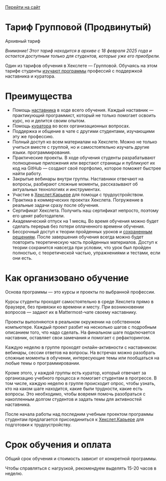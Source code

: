 [Перейти на сайт](https://ru.hexlet.io)

# Тариф Групповой (Продвинутый)

Архивный тариф

*Внимание! Этот тариф находится в архиве с 18 февраля 2025 года и остается доступным только для студентов, которые уже его приобрели.*

Один из тарифов обучения в Хекслете — Групповой. Обучаясь на этом тарифе студенты [изучают программы](https://ru.hexlet.io/courses) профессий с поддержкой наставника и куратора.

# Преимущества

* Помощь [наставника](https://help.hexlet.io/article/20511) в ходе всего обучения. Каждый наставник — практикующий программист, который не только помогает освоить курс, но и делится своим опытом.
* Помощь [куратора](https://help.hexlet.io/article/20512) во всех организационных вопросах.
* Поддержка и общение в чате с другими студентами, изучающими эту же профессию.
* Полный доступ ко всем материалам на Хекслете. Можно не только учиться вместе с группой, но и самостоятельно изучать другие языки. программирования.
* Практические проекты. В ходе обучения студенты разрабатывают полноценные приложения или верстают страницы и публикуют их код на GitHub — создают своё портфолио, которое поможет быстрее найти работу.
* Закрытые вебинары внутри группы. Наставники отвечают на вопросы, разбирают сложные моменты, рассказывают об актуальных технологиях и инструментах.
* Участие в [Хекслет.Карьере](https://help.hexlet.io/article/20570) для помощи с трудоустройством.
* Практика в коммерческих проектах Хекслета. Погружение в реальные задачи сразу после обучения.
* Сертификат Хекслета. Получить наш сертификат непросто, поэтому его ценят работодатели.
* Академический отпуск на 1 месяц. Во время обучения можно будет сделать перерыв без потери оплаченного времени обучения.
* Бессрочный доступ к теории пройденных уроков и [сохраненным решениям](https://help.hexlet.io/article/20538). После завершения обучения всегда можно будет повторить теоретическую часть пройденных материалов. Доступ к теории сохранится навсегда при условии, что урок был пройден полностью, с теоретической частью, упражнениями и тестами, если они есть.

# Как организовано обучение

Основа программы — это курсы и проекты по выбранной профессии.

Курсы студенты проходят самостоятельно в среде Хекслета прямо в браузере, без привязки ко времени и месту. При возникновении вопросов — задают их в Mattermost-чате своему наставнику.

Проекты выполняются в реальном окружении на собственном компьютере. Каждый проект разбит на несколько шагов с подробным описанием того, что надо сделать. На финальном шаге подключается наставник, оставляет свои замечания и помогает с рефакторингом.

Каждую неделю в группе проходят онлайн-активности с наставником: вебинары, сессии ответов на вопросы. На встречах можно разобрать сложные моменты в обучении, интересующие темы или пообщаться на любые темы о программировании.

Кроме этого, у каждой группы есть куратор, который отвечает за организацию учебного процесса и помогает студентам в прогрессе. В том числе, каждую неделю в группе происходит опрос, чтобы узнать, кто на каком шаге находится, какие были трудности, какие есть вопросы. Это необходимо, чтобы вовремя помочь разобраться с накопленным долгом студентов и задать темы для активностей наставника.

После начала работы над последним учебным проектом программы студентам предлагается присоединиться к [Хекслет.Карьере](https://help.hexlet.io/article/20570) для подготовки к трудоустройству.

# Срок обучения и оплата

Общий срок обучения и стоимость зависит от конкретной программы.

Чтобы справляться с нагрузкой, рекомендуем выделять 15-20 часов в неделю.
